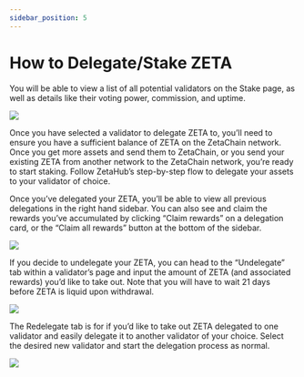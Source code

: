```yaml
---
sidebar_position: 5
---
```


# How to Delegate/Stake ZETA

You will be able to view a list of all potential validators on the Stake page,
as well as details like their voting power, commission, and uptime.

![](/img/docs/zetahub/stake-1.png)

Once you have selected a validator to delegate ZETA to, you’ll need to ensure
you have a sufficient balance of ZETA on the ZetaChain network. Once you get
more assets and send them to ZetaChain, or you send your existing ZETA from
another network to the ZetaChain network, you’re ready to start staking. Follow
ZetaHub’s step-by-step flow to delegate your assets to your validator of choice.

Once you’ve delegated your ZETA, you’ll be able to view all previous delegations
in the right hand sidebar. You can also see and claim the rewards you’ve
accumulated by clicking “Claim rewards” on a delegation card, or the “Claim all
rewards” button at the bottom of the sidebar.

![](/img/docs/zetahub/stake-2.png)

If you decide to undelegate your ZETA, you can head to the “Undelegate” tab
within a validator’s page and input the amount of ZETA (and associated rewards)
you’d like to take out. Note that you will have to wait 21 days before ZETA is
liquid upon withdrawal.

![](/img/docs/zetahub/stake-3.png)

The Redelegate tab is for if you’d like to take out ZETA delegated to one
validator and easily delegate it to another validator of your choice. Select the
desired new validator and start the delegation process as normal.

![](/img/docs/zetahub/stake-4.png)
